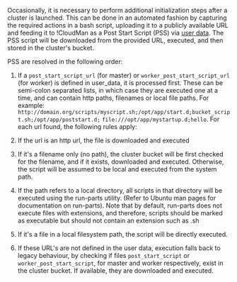 Occasionally, it is necessary to perform additional initialization steps after a cluster is launched. This can be done in an automated fashion by capturing the required actions in a bash script, uploading it to a publicly available URL and feeding it to !CloudMan as a Post Start Script (PSS) via [user data](/src/CloudMan/UserData/index.md). The PSS script will be downloaded from the provided URL, executed, and then stored in the cluster's bucket. 

PSS are resolved in the following order:

1. If a `post_start_script_url` (for master) or `worker_post_start_script_url` (for worker) is defined in user_data, it is processed first. These can be semi-colon separated lists, in which case they are executed one at a time, and can contain http paths, filenames or local file paths. For example: `http://domain.org/scripts/myscript.sh;/opt/app/start.d;bucket_script.sh;/opt/app/poststart.d;` `file:///opt/app/mystartup.d;hello`. For each url found, the following rules apply:
  1. If the url is an http url, the file is downloaded and executed
  2. If it's a filename only (no path), the cluster bucket will be first checked for the filename, and if it exists, downloaded and executed. Otherwise, the script will be assumed to be local and executed from the system path.
  3. If the path refers to a local directory, all scripts in that directory will be executed using the run-parts utility. (Refer to Ubuntu man pages for documentation on run-parts). Note that by default, run-parts does not execute files with extensions, and therefore, scripts should be marked as executable but should not contain an extension such as .sh
  4. If it's a file in a local filesystem path, the script will be directly executed.

2. If these URL's are not defined in the user data, execution falls back to legacy behaviour,
by checking if files `post_start_script` or `worker_post_start_script`, for master
and worker respectively, exist in the cluster bucket. If available, they are downloaded
and executed.
